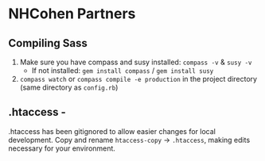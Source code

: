 # NHCohen Partners

## Compiling Sass

1. Make sure you have compass and susy installed: ```compass -v``` & ```susy -v```
	* If not installed: ```gem install compass``` / ```gem install susy```
1. ```compass watch``` or ```compass compile -e production``` in the project directory (same directory as ```config.rb```)

## .htaccess - 

.htaccess has been gitignored to allow easier changes for local development. Copy and rename ```htaccess-copy``` -> ```.htaccess```, making edits necessary for your environment.



